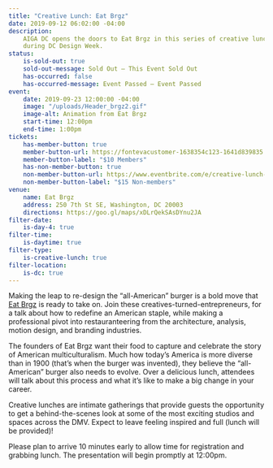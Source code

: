 ```yaml
---
title: "Creative Lunch: Eat Brgz"
date: 2019-09-12 06:02:00 -04:00
description:
    AIGA DC opens the doors to Eat Brgz in this series of creative lunches
    during DC Design Week.
status:
    is-sold-out: true
    sold-out-message: Sold Out — This Event Sold Out
    has-occurred: false
    has-occurred-message: Event Passed — Event Passed
event:
    date: 2019-09-23 12:00:00 -04:00
    image: "/uploads/Header_brgz2.gif"
    image-alt: Animation from Eat Brgz
    start-time: 12:00pm
    end-time: 1:00pm
tickets:
    has-member-button: true
    member-button-url: https://fontevacustomer-1638354c123-1641d839835.force.com/services/oauth2/authorize?client_id=3MVG9nthuDc9owbcOq7_07W.HriOQQPWTbMkrpOla.ajDQlTHf4_uby_mhwylcX.mJBU2O2SppTiZMS0J_HJd&response_type=code&redirect_uri=https://ikit.aiga.org/ikit_national_util/ikit-national-util-sso-redirect/&state=https%3A%2F%2Fdc.aiga.org%2Fevent%2Fcreative-lunch-eat-brgz%2F%3Fredirect_source%3Deventbrite_register
    member-button-label: "$10 Members"
    has-non-member-button: true
    non-member-button-url: https://www.eventbrite.com/e/creative-lunch-eat-brgz-tickets-72520485725
    non-member-button-label: "$15 Non-members"
venue:
    name: Eat Brgz
    address: 250 7th St SE, Washington, DC 20003
    directions: https://goo.gl/maps/xDLrQekSAsDYnu2JA
filter-date:
    is-day-4: true
filter-time:
    is-daytime: true
filter-type:
    is-creative-lunch: true
filter-location:
    is-dc: true
---
```


Making the leap to re-design the “all-American” burger is a bold move that [Eat Brgz](https://www.eatbrgz.com/) is ready to take on. Join these creatives-turned-entrepreneurs, for a talk about how to redefine an American staple, while making a professional pivot into restauranteering from the architecture, analysis, motion design, and branding industries.

The founders of Eat Brgz want their food to capture and celebrate the story of American multiculturalism. Much how today’s America is more diverse than in 1900 (that’s when the burger was invented), they believe the “all-American” burger also needs to evolve. Over a delicious lunch, attendees will talk about this process and what it’s like to make a big change in your career.

Creative lunches are intimate gatherings that provide guests the opportunity to get a behind-the-scenes look at some of the most exciting studios and spaces across the DMV. Expect to leave feeling inspired and full (lunch will be provided)!

Please plan to arrive 10 minutes early to allow time for registration and grabbing lunch. The presentation will begin promptly at 12:00pm.
